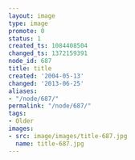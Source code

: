 ```yaml
---
layout: image
type: image
promote: 0
status: 1
created_ts: 1084408504
changed_ts: 1372159391
node_id: 687
title: title
created: '2004-05-13'
changed: '2013-06-25'
aliases:
- "/node/687/"
permalink: "/node/687/"
tags:
- Older
images:
- src: image/images/title-687.jpg
  name: title-687.jpg
---
```


